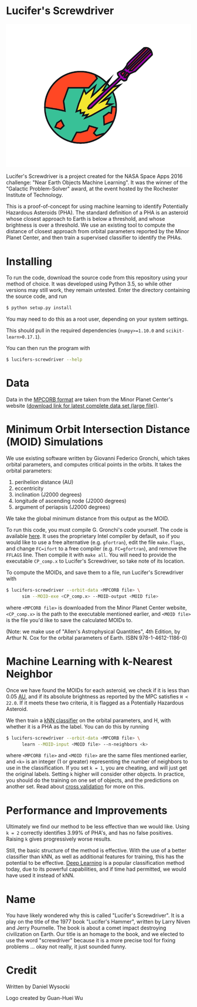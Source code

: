 # Lucifer's Screwdriver

![Lucifer's Screwdriver Logo](/doc/img/lucifiers-screwdriver-logo.png)

Lucifer's Screwdriver is a project created for the NASA Space Apps 2016
challenge: "Near Earth Objects Machine Learning". It was the winner of the "Galactic Problem-Solver" award, at the event hosted by the Rochester Institute of Technology.

This is a proof-of-concept for using machine learning to identify Potentially Hazardous Asteroids (PHA). The standard definition of a PHA is an asteroid whose closest approach to Earth is below a threshold, and whose brightness is over a threshold. We use an existing tool to compute the distance of closest approach from orbital parameters reported by the Minor Planet Center, and then train a supervised classifier to identify the PHAs.


# Installing

To run the code, download the source code from this repository using your method of choice. It was developed using Python 3.5, so while other versions may still work, they remain untested. Enter the directory containing the source code, and run

```bash
$ python setup.py install
```

You may need to do this as a root user, depending on your system settings.

This should pull in the required dependencies (`numpy>=1.10.0` and `scikit-learn>0.17.1`).

You can then run the program with

```bash
$ lucifers-screwdriver --help
```


# Data

Data in the [MPCORB format](http://www.minorplanetcenter.net/iau/info/MPOrbitFormat.html) are taken from the Minor Planet Center's website ([download link for latest complete data set (large file)](http://www.minorplanetcenter.net/iau/MPCORB/MPCORB.DAT)).


# Minimum Orbit Intersection Distance (MOID) Simulations

We use existing software written by Giovanni Federico Gronchi, which takes orbital parameters, and computes critical points in the orbits. It takes the orbital parameters:

1. perihelion distance (AU)
2. eccentricity
3. inclination (J2000 degrees)
4. longitude of ascending node (J2000 degrees)
5. argument of periapsis (J2000 degrees)

We take the global minimum distance from this output as the MOID.

To run this code, you must compile G. Gronchi's code yourself. The code is available [here](http://adams.dm.unipi.it/~gronchi/HOMEPAGE/research.html). It uses the proprietary Intel compiler by default, so if you would like to use a free alternative (e.g. `gfortran`), edit the file `make.flags`, and change `FC=ifort` to a free compiler (e.g. `FC=gfortran`), and remove the `FFLAGS` line. Then compile it with `make all`. You will need to provide the executable `CP_comp.x` to Lucifer's Screwdriver, so take note of its location.

To compute the MOIDs, and save them to a file, run Lucifer's Screwdriver with

```bash
$ lucifers-screwdriver --orbit-data <MPCORB file> \
      sim --MOID-exe <CP_comp.x> --MOID-output <MOID file>
```

where `<MPCORB file>` is downloaded from the Minor Planet Center website, `<CP_comp.x>` is the path to the executable mentioned earlier, and `<MOID file>` is the file you'd like to save the calculated MOIDs to.

(Note: we make use of "Allen's Astrophysical Quantities", 4th Edition, by Arthur N. Cox for the orbital parameters of Earth. ISBN 978-1-4612-1186-0)


# Machine Learning with k-Nearest Neighbor

Once we have found the MOIDs for each asteroid, we check if it is less than 0.05 [AU](https://en.wikipedia.org/wiki/Astronomical_unit), and if its absolute brightness as reported by the MPC satisfies `H < 22.0`. If it meets these two criteria, it is flagged as a Potentially Hazardous Asteroid.

We then train a [kNN classifier](https://en.wikipedia.org/wiki/K-nearest_neighbors_algorithm) on the orbital parameters, and H, with whether it is a PHA as the label. You can do this by running

```bash
$ lucifers-screwdriver --orbit-data <MPCORB file> \
      learn --MOID-input <MOID file> --n-neighbors <k>
```

where `<MPCORB file>` and `<MOID file>` are the same files mentioned earlier, and `<k>` is an integer (1 or greater) representing the number of neighbors to use in the classification. If you set `k = 1`, you are cheating, and will just get the original labels. Setting `k` higher will consider other objects. In practice, you should do the training on one set of objects, and the predictions on another set. Read about [cross validation](https://en.wikipedia.org/wiki/Cross-validation_%28statistics%29) for more on this.


# Performance and Improvements

Ultimately we find our method to be less effective than we would like. Using `k = 2` correctly identifies 3.99% of PHA's, and has no false positives. Raising `k` gives progressively worse results.

Still, the basic structure of the method is effective. With the use of a better classifier than kNN, as well as additional features for training, this has the potential to be effective. [Deep Learning](https://en.wikipedia.org/wiki/Deep_learning) is a popular classification method today, due to its powerful capabilities, and if time had permitted, we would have used it instead of kNN.


# Name

You have likely wondered why this is called "Lucifer's Screwdriver". It is a play on the title of the 1977 book "Lucifer's Hammer", written by Larry Niven and Jerry Pournelle. The book is about a comet impact destroying civilization on Earth. Our title is an homage to the book, and we elected to use the word "screwdriver" because it is a more precise tool for fixing problems ... okay not really, it just sounded funny.


# Credit

Written by Daniel Wysocki

Logo created by Guan-Huei Wu
